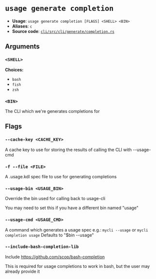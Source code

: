 # `usage generate completion`

- **Usage**: `usage generate completion [FLAGS] <SHELL> <BIN>`
- **Aliases**: `c`
- **Source code**: [`cli/src/cli/generate/completion.rs`](https://github.com/jdx/usage/blob/main/cli/src/cli/generate/completion.rs)

## Arguments

### `<SHELL>`

**Choices:**

- `bash`
- `fish`
- `zsh`

### `<BIN>`

The CLI which we're generates completions for

## Flags

### `--cache-key <CACHE_KEY>`

A cache key to use for storing the results of calling the CLI with --usage-cmd

### `-f --file <FILE>`

A .usage.kdl spec file to use for generating completions

### `--usage-bin <USAGE_BIN>`

Override the bin used for calling back to usage-cli

You may need to set this if you have a different bin named "usage"

### `--usage-cmd <USAGE_CMD>`

A command which generates a usage spec e.g.: `mycli --usage` or `mycli completion usage` Defaults to "$bin --usage"

### `--include-bash-completion-lib`

Include https://github.com/scop/bash-completion

This is required for usage completions to work in bash, but the user may already provide it
